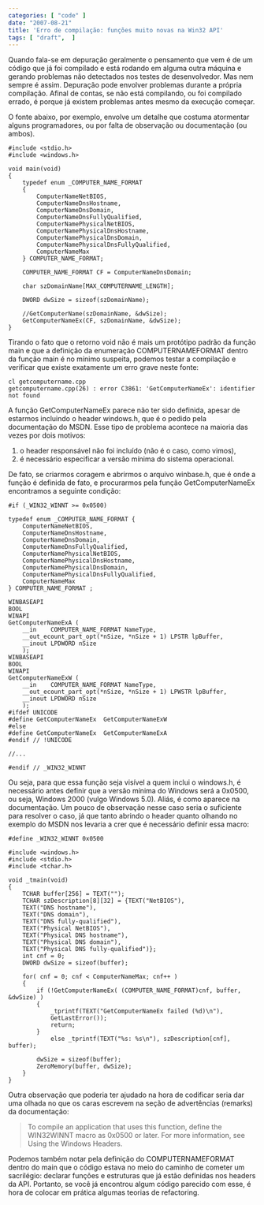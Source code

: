 ```yaml
---
categories: [ "code" ]
date: "2007-08-21"
title: 'Erro de compilação: funções muito novas na Win32 API'
tags: [ "draft",  ]
---
```

Quando fala-se em depuração geralmente o pensamento que vem é de um código que já foi compilado e está rodando em alguma outra máquina e gerando problemas não detectados nos testes de desenvolvedor. Mas nem sempre é assim. Depuração pode envolver problemas durante a própria compilação. Afinal de contas, se não está compilando, ou foi compilado errado, é porque já existem problemas antes mesmo da execução começar.

O fonte abaixo, por exemplo, envolve um detalhe que costuma atormentar alguns programadores, ou por falta de observação ou documentação (ou ambos).

    #include <stdio.h>
    #include <windows.h>
    
    void main(void)
    {
    	typedef enum _COMPUTER_NAME_FORMAT
    	{
    		ComputerNameNetBIOS,
    		ComputerNameDnsHostname,
    		ComputerNameDnsDomain,
    		ComputerNameDnsFullyQualified,
    		ComputerNamePhysicalNetBIOS,
    		ComputerNamePhysicalDnsHostname,
    		ComputerNamePhysicalDnsDomain,
    		ComputerNamePhysicalDnsFullyQualified,
    		ComputerNameMax
    	} COMPUTER_NAME_FORMAT;
    
    	COMPUTER_NAME_FORMAT CF = ComputerNameDnsDomain;
    
    	char szDomainName[MAX_COMPUTERNAME_LENGTH];
    
    	DWORD dwSize = sizeof(szDomainName);
    
    	//GetComputerName(szDomainName, &dwSize);
    	GetComputerNameEx(CF, szDomainName, &dwSize);
    } 
    

Tirando o fato que o retorno void não é mais um protótipo padrão da função main e que a definição da enumeração COMPUTERNAMEFORMAT dentro da função main é no mínimo suspeita, podemos testar a compilação e verificar que existe exatamente um erro grave neste fonte:

    
    cl getcomputername.cpp
    getcomputername.cpp(26) : error C3861: 'GetComputerNameEx': identifier not found

A função GetComputerNameEx parece não ter sido definida, apesar de estarmos incluindo o header windows.h, que é o pedido pela documentação do MSDN. Esse tipo de problema acontece na maioria das vezes por dois motivos:
    
  1. o header responsável não foi incluído (não é o caso, como vimos),
  2. é necessário especificar a versão mínima do sistema operacional.

De fato, se criarmos coragem e abrirmos o arquivo winbase.h, que é onde a função é definida de fato, e procurarmos pela função GetComputerNameEx encontramos a seguinte condição:

    #if (_WIN32_WINNT >= 0x0500)
    
    typedef enum _COMPUTER_NAME_FORMAT {
        ComputerNameNetBIOS,
        ComputerNameDnsHostname,
        ComputerNameDnsDomain,
        ComputerNameDnsFullyQualified,
        ComputerNamePhysicalNetBIOS,
        ComputerNamePhysicalDnsHostname,
        ComputerNamePhysicalDnsDomain,
        ComputerNamePhysicalDnsFullyQualified,
        ComputerNameMax
    } COMPUTER_NAME_FORMAT ;
    
    WINBASEAPI
    BOOL
    WINAPI
    GetComputerNameExA (
        __in    COMPUTER_NAME_FORMAT NameType,
        __out_ecount_part_opt(*nSize, *nSize + 1) LPSTR lpBuffer,
        __inout LPDWORD nSize
        );
    WINBASEAPI
    BOOL
    WINAPI
    GetComputerNameExW (
        __in    COMPUTER_NAME_FORMAT NameType,
        __out_ecount_part_opt(*nSize, *nSize + 1) LPWSTR lpBuffer,
        __inout LPDWORD nSize
        );
    #ifdef UNICODE
    #define GetComputerNameEx  GetComputerNameExW
    #else
    #define GetComputerNameEx  GetComputerNameExA
    #endif // !UNICODE
    
    //...
    
    #endif // _WIN32_WINNT
     
    

Ou seja, para que essa função seja visível a quem inclui o windows.h, é necessário antes definir que a versão mínima do Windows será a 0x0500, ou seja, Windows 2000 (vulgo Windows 5.0). Aliás, é como aparece na documentação. Um pouco de observação nesse caso seria o suficiente para resolver o caso, já que tanto abrindo o header quanto olhando no exemplo do MSDN nos levaria a crer que é necessário definir essa macro:

    #define _WIN32_WINNT 0x0500
    
    #include <windows.h>
    #include <stdio.h>
    #include <tchar.h>
    
    void _tmain(void)
    {
    	TCHAR buffer[256] = TEXT("");
    	TCHAR szDescription[8][32] = {TEXT("NetBIOS"), 
    	TEXT("DNS hostname"), 
    	TEXT("DNS domain"), 
    	TEXT("DNS fully-qualified"), 
    	TEXT("Physical NetBIOS"), 
    	TEXT("Physical DNS hostname"), 
    	TEXT("Physical DNS domain"), 
    	TEXT("Physical DNS fully-qualified")};
    	int cnf = 0;
    	DWORD dwSize = sizeof(buffer);
    
    	for( cnf = 0; cnf < ComputerNameMax; cnf++ )
    	{
    		if (!GetComputerNameEx( (COMPUTER_NAME_FORMAT)cnf, buffer, &dwSize) )
    		{
    			_tprintf(TEXT("GetComputerNameEx failed (%d)\n"),
    			GetLastError());
    			return;
    		}
    			else _tprintf(TEXT("%s: %s\n"), szDescription[cnf], buffer);
    
    		dwSize = sizeof(buffer);
    		ZeroMemory(buffer, dwSize);
    	}
    } 
    

Outra observação que poderia ter ajudado na hora de codificar seria dar uma olhada no que os caras escrevem na seção de advertências (remarks) da documentação:

> To compile an application that uses this function, define the WIN32WINNT macro as 0x0500 or later. For more information, see Using the Windows Headers.

Podemos também notar pela definição do COMPUTERNAMEFORMAT dentro do main que o código estava no meio do caminho de cometer um sacrilégio: declarar funções e estruturas que já estão definidas nos headers da API. Portanto, se você já encontrou algum código parecido com esse, é hora de colocar em prática algumas teorias de refactoring.
